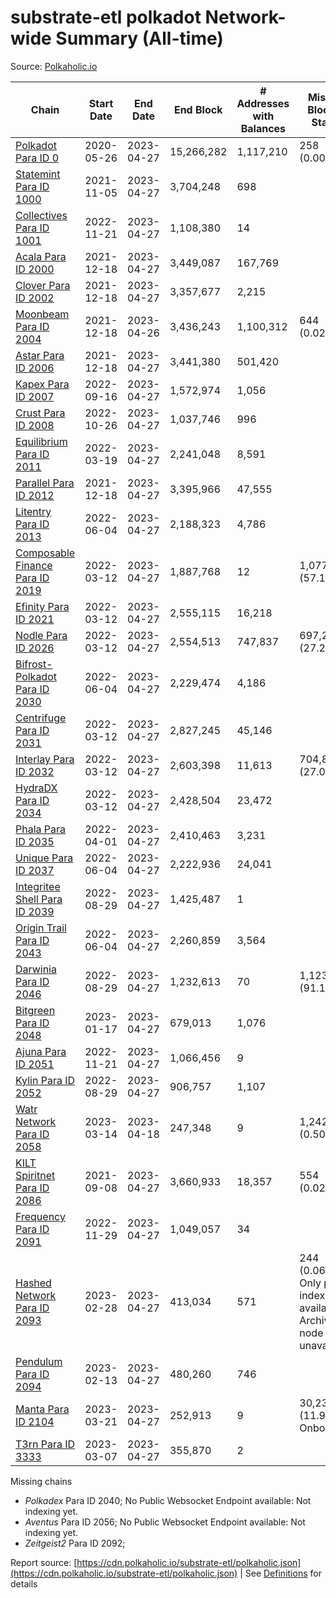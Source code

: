 # substrate-etl polkadot Network-wide Summary (All-time)

Source: [Polkaholic.io](https://polkaholic.io)


| Chain            | Start Date | End Date | End Block | # Addresses with Balances | Missing Blocks / Status |
| ---------------- | ---------- | ---------| --------- | ------------------------- | ----------------------- |
| [Polkadot Para ID 0](/polkadot/0-polkadot) | 2020-05-26 | 2023-04-27 | 15,266,282 |  1,117,210 | 258 (0.00%)  |
| [Statemint Para ID 1000](/polkadot/1000-statemint) | 2021-11-05 | 2023-04-27 | 3,704,248 |  698 |    |
| [Collectives Para ID 1001](/polkadot/1001-collectives) | 2022-11-21 | 2023-04-27 | 1,108,380 |  14 |    |
| [Acala Para ID 2000](/polkadot/2000-acala) | 2021-12-18 | 2023-04-27 | 3,449,087 |  167,769 |    |
| [Clover Para ID 2002](/polkadot/2002-clover) | 2021-12-18 | 2023-04-27 | 3,357,677 |  2,215 |    |
| [Moonbeam Para ID 2004](/polkadot/2004-moonbeam) | 2021-12-18 | 2023-04-26 | 3,436,243 |  1,100,312 | 644 (0.02%)  |
| [Astar Para ID 2006](/polkadot/2006-astar) | 2021-12-18 | 2023-04-27 | 3,441,380 |  501,420 |    |
| [Kapex Para ID 2007](/polkadot/2007-kapex) | 2022-09-16 | 2023-04-27 | 1,572,974 |  1,056 |    |
| [Crust Para ID 2008](/polkadot/2008-crust) | 2022-10-26 | 2023-04-27 | 1,037,746 |  996 |    |
| [Equilibrium Para ID 2011](/polkadot/2011-equilibrium) | 2022-03-19 | 2023-04-27 | 2,241,048 |  8,591 |    |
| [Parallel Para ID 2012](/polkadot/2012-parallel) | 2021-12-18 | 2023-04-27 | 3,395,966 |  47,555 |    |
| [Litentry Para ID 2013](/polkadot/2013-litentry) | 2022-06-04 | 2023-04-27 | 2,188,323 |  4,786 |    |
| [Composable Finance Para ID 2019](/polkadot/2019-composable) | 2022-03-12 | 2023-04-27 | 1,887,768 |  12 | 1,077,874 (57.10%)  |
| [Efinity Para ID 2021](/polkadot/2021-efinity) | 2022-03-12 | 2023-04-27 | 2,555,115 |  16,218 |    |
| [Nodle Para ID 2026](/polkadot/2026-nodle) | 2022-03-12 | 2023-04-27 | 2,554,513 |  747,837 | 697,249 (27.29%)  |
| [Bifrost-Polkadot Para ID 2030](/polkadot/2030-bifrost-dot) | 2022-06-04 | 2023-04-27 | 2,229,474 |  4,186 |    |
| [Centrifuge Para ID 2031](/polkadot/2031-centrifuge) | 2022-03-12 | 2023-04-27 | 2,827,245 |  45,146 |    |
| [Interlay Para ID 2032](/polkadot/2032-interlay) | 2022-03-12 | 2023-04-27 | 2,603,398 |  11,613 | 704,852 (27.07%)  |
| [HydraDX Para ID 2034](/polkadot/2034-hydradx) | 2022-03-12 | 2023-04-27 | 2,428,504 |  23,472 |    |
| [Phala Para ID 2035](/polkadot/2035-phala) | 2022-04-01 | 2023-04-27 | 2,410,463 |  3,231 |    |
| [Unique Para ID 2037](/polkadot/2037-unique) | 2022-06-04 | 2023-04-27 | 2,222,936 |  24,041 |    |
| [Integritee Shell Para ID 2039](/polkadot/2039-integritee-shell) | 2022-08-29 | 2023-04-27 | 1,425,487 |  1 |    |
| [Origin Trail Para ID 2043](/polkadot/2043-origintrail) | 2022-06-04 | 2023-04-27 | 2,260,859 |  3,564 |    |
| [Darwinia Para ID 2046](/polkadot/2046-darwinia) | 2022-08-29 | 2023-04-27 | 1,232,613 |  70 | 1,123,732 (91.17%)  |
| [Bitgreen Para ID 2048](/polkadot/2048-bitgreen) | 2023-01-17 | 2023-04-27 | 679,013 |  1,076 |    |
| [Ajuna Para ID 2051](/polkadot/2051-ajuna) | 2022-11-21 | 2023-04-27 | 1,066,456 |  9 |    |
| [Kylin Para ID 2052](/polkadot/2052-kylin) | 2022-08-29 | 2023-04-27 | 906,757 |  1,107 |    |
| [Watr Network Para ID 2058](/polkadot/2058-watr) | 2023-03-14 | 2023-04-18 | 247,348 |  9 | 1,242 (0.50%)  |
| [KILT Spiritnet Para ID 2086](/polkadot/2086-kilt) | 2021-09-08 | 2023-04-27 | 3,660,933 |  18,357 | 554 (0.02%)  |
| [Frequency Para ID 2091](/polkadot/2091-frequency) | 2022-11-29 | 2023-04-27 | 1,049,057 |  34 |    |
| [Hashed Network Para ID 2093](/polkadot/2093-hashed) | 2023-02-28 | 2023-04-27 | 413,034 |  571 | 244 (0.06%) Only partial index available: Archive node unavailable |
| [Pendulum Para ID 2094](/polkadot/2094-pendulum) | 2023-02-13 | 2023-04-27 | 480,260 |  746 |    |
| [Manta Para ID 2104](/polkadot/2104-manta) | 2023-03-21 | 2023-04-27 | 252,913 |  9 | 30,236 (11.96%) Onboarding |
| [T3rn Para ID 3333](/polkadot/3333-t3rn) | 2023-03-07 | 2023-04-27 | 355,870 |  2 |    |

Missing chains


* *Polkadex* Para ID 2040; No Public Websocket Endpoint available: Not indexing yet.
* *Aventus* Para ID 2056; No Public Websocket Endpoint available: Not indexing yet.
* *Zeitgeist2* Para ID 2092; 

Report source: [https://cdn.polkaholic.io/substrate-etl/polkaholic.json](https://cdn.polkaholic.io/substrate-etl/polkaholic.json) | See [Definitions](/DEFINITIONS.md) for details
